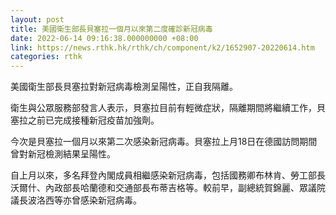 ```yaml
---
layout: post
title: 美國衛生部長貝塞拉一個月以來第二度確診新冠病毒
date: 2022-06-14 09:16:38.000000000 +08:00
link: https://news.rthk.hk/rthk/ch/component/k2/1652907-20220614.htm
categories: rthk
---
```


美國衛生部長貝塞拉對新冠病毒檢測呈陽性，正自我隔離。

衛生與公眾服務部發言人表示，貝塞拉目前有輕微症狀，隔離期間將繼續工作，貝塞拉之前已完成接種新冠疫苗加強劑。 

今次是貝塞拉一個月以來第二次感染新冠病毒。貝塞拉上月18日在德國訪問期間曾對新冠檢測結果呈陽性。

自上月以來，多名拜登內閣成員相繼感染新冠病毒，包括國務卿布林肯、勞工部長沃爾什、內政部長哈蘭德和交通部長布蒂吉格等。較前早，副總統賀錦麗、眾議院議長波洛西等亦曾感染新冠病毒。

